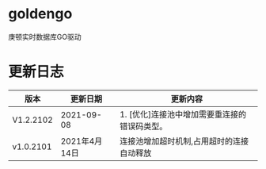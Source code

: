 # goldengo
 庚顿实时数据库GO驱动

 # 更新日志

|版本|更新日期|更新内容|
|----|-------|-------|
|V1.2.2102|2021-09-08|1. [优化]连接池中增加需要重连接的错误码类型。|
|v1.0.2101|2021年4月14日|连接池增加超时机制,占用超时的连接自动释放|